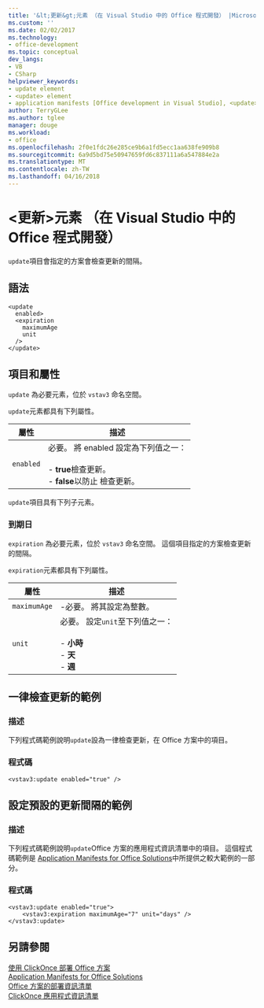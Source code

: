 ```yaml
---
title: '&lt;更新&gt;元素 （在 Visual Studio 中的 Office 程式開發） |Microsoft 文件'
ms.custom: ''
ms.date: 02/02/2017
ms.technology:
- office-development
ms.topic: conceptual
dev_langs:
- VB
- CSharp
helpviewer_keywords:
- update element
- <update> element
- application manifests [Office development in Visual Studio], <update> element
author: TerryGLee
ms.author: tglee
manager: douge
ms.workload:
- office
ms.openlocfilehash: 2f0e1fdc26e285ce9b6a1fd5ecc1aa638fe909b8
ms.sourcegitcommit: 6a9d5bd75e50947659fd6c837111a6a547884e2a
ms.translationtype: MT
ms.contentlocale: zh-TW
ms.lasthandoff: 04/16/2018
---
```

# <a name="ltupdategt-element-office-development-in-visual-studio"></a>&lt;更新&gt;元素 （在 Visual Studio 中的 Office 程式開發）
  `update`項目會指定的方案會檢查更新的間隔。  
  
## <a name="syntax"></a>語法  
  
```  
<update  
  enabled>  
  <expiration  
    maximumAge  
    unit  
  />  
</update>  
```  
  
## <a name="elements-and-attributes"></a>項目和屬性  
 `update` 為必要元素，位於 `vstav3` 命名空間。  
  
 `update`元素都具有下列屬性。  
  
|屬性|描述|  
|---------------|-----------------|  
|`enabled`|必要。 將 enabled 設定為下列值之一：<br /><br /> -   **true**檢查更新。<br />-   **false**以防止 檢查更新。|  
  
 `update`項目具有下列子元素。  
  
### <a name="expiration"></a>到期日  
 `expiration` 為必要元素，位於 `vstav3` 命名空間。 這個項目指定的方案檢查更新的間隔。  
  
 `expiration`元素都具有下列屬性。  
  
|屬性|描述|  
|---------------|-----------------|  
|`maximumAge`|-必要。 將其設定為整數。|  
|`unit`|必要。 設定`unit`至下列值之一：<br /><br /> -   **小時**<br />-   **天**<br />-   **週**|  
  
## <a name="example-of-always-checking-for-updates"></a>一律檢查更新的範例  
  
### <a name="description"></a>描述  
 下列程式碼範例說明`update`設為一律檢查更新，在 Office 方案中的項目。  
  
### <a name="code"></a>程式碼  
  
```  
<vstav3:update enabled="true" />  
```  
  
## <a name="example-of-setting-a-default-update-interval"></a>設定預設的更新間隔的範例  
  
### <a name="description"></a>描述  
 下列程式碼範例說明`update`Office 方案的應用程式資訊清單中的項目。 這個程式碼範例是 [Application Manifests for Office Solutions](../vsto/application-manifests-for-office-solutions.md)中所提供之較大範例的一部分。  
  
### <a name="code"></a>程式碼  
  
```  
<vstav3:update enabled="true">  
    <vstav3:expiration maximumAge="7" unit="days" />  
</vstav3:update>  
```  
  
## <a name="see-also"></a>另請參閱  
 [使用 ClickOnce 部署 Office 方案](../vsto/deploying-an-office-solution-by-using-clickonce.md)   
 [Application Manifests for Office Solutions](../vsto/application-manifests-for-office-solutions.md)   
 [Office 方案的部署資訊清單](../vsto/deployment-manifests-for-office-solutions.md)   
 [ClickOnce 應用程式資訊清單](/visualstudio/deployment/clickonce-application-manifest)  
  
  